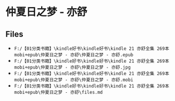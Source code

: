 # 仲夏日之梦 - 亦舒

## Files

- `F:/【01分类书籍】\kindle好书\kindle好书\kindle 21 亦舒全集 269本 mobi+epub\仲夏日之梦 - 亦舒\仲夏日之梦 - 亦舒.epub`
- `F:/【01分类书籍】\kindle好书\kindle好书\kindle 21 亦舒全集 269本 mobi+epub\仲夏日之梦 - 亦舒\仲夏日之梦 - 亦舒.jpg`
- `F:/【01分类书籍】\kindle好书\kindle好书\kindle 21 亦舒全集 269本 mobi+epub\仲夏日之梦 - 亦舒\仲夏日之梦 - 亦舒.mobi`
- `F:/【01分类书籍】\kindle好书\kindle好书\kindle 21 亦舒全集 269本 mobi+epub\仲夏日之梦 - 亦舒\files.md`
